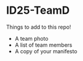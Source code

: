 # ID25-TeamD

Things to add to this repo!
- A team photo
- A list of team members
- A copy of your manifesto
